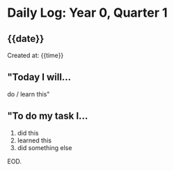 # Daily Log: Year 0, Quarter 1
## {{date}}
Created at: {{time}}

## "Today I will...
do / learn this"

## "To do my task I...
1. did this
2. learned this
3. did something else

EOD.
